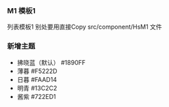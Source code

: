 

### M1 模板1
列表模板1 别处要用直接Copy src/component/HsM1 文件

### 新增主题
+ 拂晓蓝（默认） #1890FF
+ 薄暮 #F5222D
+ 日暮 #FAAD14
+ 明青 #13C2C2
+ 酱紫 #722ED1
